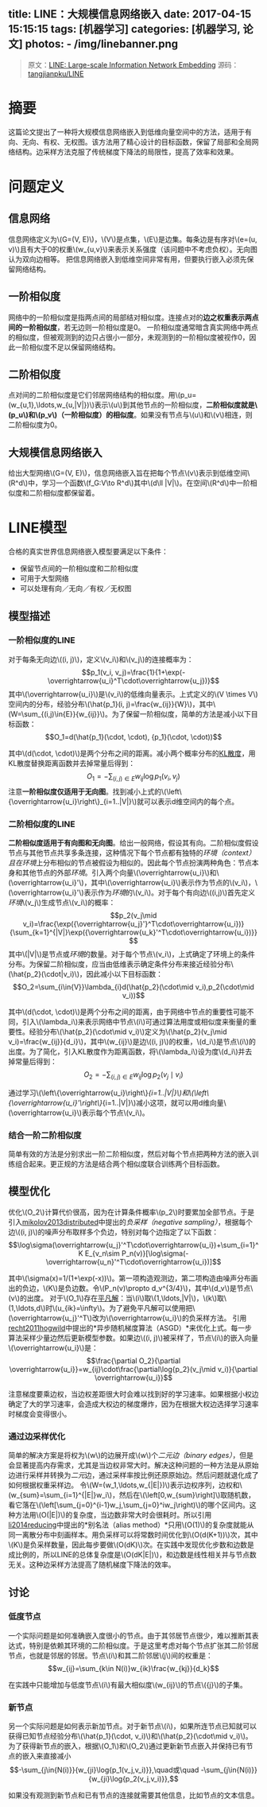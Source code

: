 title: LINE：大规模信息网络嵌入
date: 2017-04-15 15:15:15
tags: [机器学习]
categories: [机器学习, 论文]
photos:
	- /img/linebanner.png
---
> 原文：[LINE: Large-scale Information Network Embedding](https://arxiv.org/pdf/1503.03578.pdf)
> 源码：[tangjianpku/LINE](https://github.com/tangjianpku/LINE)

# 摘要
这篇论文提出了一种将大规模信息网络嵌入到低维向量空间中的方法，适用于有向、无向、有权、无权图。该方法用了精心设计的目标函数，保留了局部和全局网络结构。边采样方法克服了传统梯度下降法的局限性，提高了效率和效果。

# 问题定义

## 信息网络
信息网络定义为\\(G=(V, E)\\)，\\(V\\)是点集，\\(E\\)是边集。每条边是有序对\\(e=(u, v)\\)且有大于0的权重\\(w_{u,v}\\)来表示关系强度（该问题中不考虑负权）。无向图认为双向边相等。
把信息网络嵌入到低维空间非常有用，但要执行嵌入必须先保留网络结构。

## 一阶相似度
网络中的一阶相似度是指两点间的局部结对相似度。连接点对的**边之权重表示两点间的一阶相似度**，若无边则一阶相似度是0。
一阶相似度通常暗含真实网络中两点的相似度，但被观测到的边只占很小一部分，未观测到的一阶相似度被视作0，因此一阶相似度不足以保留网络结构。

## 二阶相似度
点对间的二阶相似度是它们邻居网络结构的相似度。用\\(p_u=(w_{u,1},\ldots,w_{u,|V|})\\)表示\\(u\\)到其他节点的一阶相似度，**二阶相似度就是\\(p_u\\)和\\(p_v\\)（一阶相似度）的相似度**。如果没有节点与\\(u\\)和\\(v\\)相连，则二阶相似度为0。

## 大规模信息网络嵌入
给出大型网络\\(G=(V, E)\\)，信息网络嵌入旨在把每个节点\\(v\\)表示到低维空间\\(R^d\\)中，学习一个函数\\(f_G:V\to R^d\\)其中\\(d\ll |V|\\)。在空间\\(R^d\\)中一阶相似度和二阶相似度都保留着。

# LINE模型
合格的真实世界信息网络嵌入模型要满足以下条件：

+ 保留节点间的一阶相似度和二阶相似度
+ 可用于大型网络
+ 可以处理有向／无向／有权／无权图

## 模型描述
### 一阶相似度的LINE
对于每条无向边\\((i, j)\\)，定义\\(v_i\\)和\\(v_j\\)的连接概率为：$$p_1(v_i, v_j)=\frac{1}{1+\exp(-\overrightarrow{u_i}^T\cdot\overrightarrow{u_j})}$$
其中\\(\overrightarrow{u_i}\\)是\\(v_i\\)的低维向量表示。上式定义的\\(V \times V\\)空间内的分布，经验分布\\(\hat{p_1}(i, j)=\frac{w_{ij}}{W}\\)，其中\\(W=\sum_{(i,j)\in{E}}{w_{ij}}\\)。为了保留一阶相似度，简单的方法是减小以下目标函数：$$O_1=d(\hat{p_1}(\cdot, \cdot), {p_1}(\cdot, \cdot))$$

其中\\(d(\cdot, \cdot)\\)是两个分布之间的距离。减小两个概率分布的[KL散度](https://zh.wikipedia.org/zh-hans/%E7%9B%B8%E5%AF%B9%E7%86%B5)，用KL散度替换距离函数并去掉常量后得到：$$O_1=-\sum_{(i,j)\in{E}}{w_{ij}\log{p_1(v_i,v_j)}}$$
注意**一阶相似度仅适用于无向图**。找到减小上式的\\(\left\\{\overrightarrow{u_i}\right\\}_{i=1..|V|}\\)就可以表示d维空间内的每个点。

### 二阶相似度的LINE
**二阶相似度适用于有向图和无向图**。给出一般网络，假设其有向。二阶相似度假设节点与其他节点共享多条连接，这种情况下每个节点都有独特的*环境（context）*且在*环境*上分布相似的节点被假设为相似的。因此每个节点扮演两种角色：节点本身和其他节点的外部*环境*。引入两个向量\\(\overrightarrow{u_i}\\)和\\(\overrightarrow{u_i}'\\)，其中\\(\overrightarrow{u_i}\\)表示作为节点的\\(v_i\\)，\\(\overrightarrow{u_i}'\\)表示作为*环境*的\\(v_i\\)。对于每个有向边\\((i,j)\\)首先定义*环境*\\(v_j\\)生成节点\\(v_i\\)的概率：$$p_2(v_j\mid v_i)=\frac{\exp({\overrightarrow{u_j}'}^T\cdot\overrightarrow{u_i})}{\sum_{k=1}^{|V|}\exp({\overrightarrow{u_k}'^T\cdot\overrightarrow{u_i})}}$$
其中\\(|V|\\)是节点或*环境*的数量。对于每个节点\\(v_i\\)，上式确定了环境上的条件分布。为保留二阶相似度，应当由低维表示确定条件分布来接近经验分布\\(\hat{p_2}(\cdot|v_i)\\)，因此减小以下目标函数：$$O_2=\sum_{i\in{V}}\lambda_{i}d(\hat{p_2}(\cdot\mid v_i),p_2(\cdot\mid v_i))$$

其中\\(d(\cdot, \cdot)\\)是两个分布之间的距离，由于网络中节点的重要性可能不同，引入\\(\lambda_i\\)来表示网络中节点\\(i\\)可通过算法用度或相似度来衡量的重要性。经验分布\\(\hat{p_2}(\cdot\mid v_i)\\)定义为\\(\hat{p_2}(v_j\mid v_i)=\frac{w_{ij}}{d_i}\\)，其中\\(w_{ij}\\)是边\\((i, j)\\)的权重，\\(d_i\\)是节点\\(i\\)的出度。为了简化，引入KL散度作为距离函数，将\\(\lambda_i\\)设为度\\(d_i\\)并去掉常量后得到：$$O_2=-\sum_{(i,j)\in{E}}w_{ij}\log{p_2(v_j\mid v_i)}$$

通过学习\\(\left\\{\overrightarrow{u_i}\right\\}_{i=1..|V|}\\)和\\(\left\\{\overrightarrow{u_i}'\right\\}_{i=1..|V|}\\)减小这项，就可以用d维向量\\(\overrightarrow{u_i}\\)表示每个节点\\(v_i\\)。
### 结合一阶二阶相似度
简单有效的方法是分别求出一阶二阶相似度，然后对每个节点把两种方法的嵌入训练组合起来。更正规的方法是结合两个相似度联合训练两个目标函数。

## 模型优化
优化\\(O_2\\)计算代价很高，因为在计算条件概率\\(p_2\\)时要累加全部节点。于是引入[mikolov2013distributed](http://papers.nips.cc/paper/5021-distributed-representations-of-words-and-phrases-and-their-compositionality.pdf)中提出的*负采样（negative sampling）*，根据每个边\\((i, j)\\)的噪声分布取样多个负边，特别对每个边指定了以下函数：$$\log\sigma(\overrightarrow{u_j}'^T\cdot\overrightarrow{u_i})+\sum_{i=1}^K E_{v_n\sim P_n(v)}[\log\sigma(-\overrightarrow{u_n}'^T\cdot\overrightarrow{u_i})]$$

其中\\(\sigma(x)=1/(1+\exp(-x))\\)。第一项构造观测边，第二项构造由噪声分布画出的负边，\\(K\\)是负边数。令\\(P_n(v)\propto d_v^{3/4}\\)，其中\\(d_v\\)是节点\\(v\\)的出度。
对于\\(O_1\\)存在[平凡解](https://zh.wikipedia.org/wiki/%E5%B9%B3%E5%87%A1_%28%E6%95%B8%E5%AD%B8%29#.E5.B9.B3.E5.87.A1.E8.A7.A3)：当\\(i\\)取\\(1,\ldots,|V|\\)，\\(k\\)取\\(1,\ldots,d\\)时\\(u_{ik}=\infty\\)。为了避免平凡解可以使用把\\(\overrightarrow{u_j}'^T\\)改为\\(\overrightarrow{u_i}\\)的负采样方法。
引用[recht2011hogwild](http://papers.nips.cc/paper/4390-hogwild-a-lock-free-approach-to-parallelizing-stochastic-gradient-descent.pdf)中提出的*异步随机梯度算法（ASGD）*来优化上式。每一步算法采样少量边然后更新模型参数。如果边\\((i, j)\\)被采样了，节点\\(i\\)的嵌入向量\\(\overrightarrow{u_i}\\)是：$$\frac{\partial O_2}{\partial \overrightarrow{u_i}}=w_{ij}\cdot\frac{\partial\log{p_2}(v_j\mid v_i)}{\partial \overrightarrow{u_i}}$$

注意梯度要乘边权，当边权差距很大时会难以找到好的学习速率。如果根据小权边确定了大的学习速率，会造成大权边的梯度爆炸，因为在根据大权边选择学习速率时梯度会变得很小。

### 通过边采样优化
简单的解决方案是将权为\\(w\\)的边展开成\\(w\\)个*二元边（binary edges）*，但是会显著提高内存需求，尤其是当边权非常大时。解决这种问题的一种方法是从原始边进行采样并转换为*二元*边，通过采样率按比例还原原始边。然后问题就退化成了如何根据权重采样边。
令\\(W=(w_1,\ldots,w_{|E|})\\)表示边权序列，边权和\\(w_{sum}=\sum_{i=1}^{|E|}w_i\\)，然后在\\(\left[0,w_{sum}\right]\\)取随机数，看它落在\\(\left[\sum_{j=0}^{i-1}w_j,\sum_{j=0}^iw_j\right)\\)的哪个区间内。这种方法用\\(O(|E|)\\)的复杂度，当边数非常大时会很耗时。所以引用[li2014reducing](http://citeseerx.ist.psu.edu/viewdoc/download?doi=10.1.1.675.8158&rep=rep1&type=pdf)中提出的*别名法（alias method）*只用\\(O(1)\\)的复杂度就能从同一离散分布中刻画样本。用负采样可以将常数时间优化到\\(O(d(K+1))\\)次，其中\\(K\\)是负采样数量，因此每步要做\\(O(dK)\\)次。在实践中发现优化步数和边数是成比例的，所以LINE的总体复杂度是\\(O(dK|E|)\\)，和边数是线性相关并与节点数无关。这种边采样方法提高了随机梯度下降法的效率。

## 讨论
### 低度节点
一个实际问题是如何准确嵌入度很小的节点。由于其邻居节点很少，难以推断其表达式，特别是依赖其环境的二阶相似度。于是这里考虑对每个节点扩张其二阶邻居节点，也就是邻居的邻居。节点\\(i\\)和其二阶邻居\\(j\\)间的权重是：$$w_{ij}=\sum_{k\in N(i)}w_{ik}\frac{w_{kj}}{d_k}$$

在实践中只能增加与低度节点\\(i\\)有最大相似度\\(w_{ij}\\)的节点\\(\{j\}\\)的子集。

### 新节点
另一个实际问题是如何表示新加节点。对于新节点\\(i\\)，如果所连节点已知就可以获得已知节点经验分布\\(\hat{p_1}(\cdot, v_i)\\)和\\(\hat{p_2}(\cdot\mid v_i)\\)。为了获得新节点的嵌入，根据\\(O_1\\)和\\(O_2\\)通过更新新节点嵌入并保持已有节点的嵌入来直接减小$$-\sum_{j\in{N(i)}}{w_{ji}\log{p_1(v_j,v_i)}},\quad或\quad -\sum_{j\in{N(i)}}{w_{ji}\log{p_2(v_j,v_i)}},$$

如果没有观测到新节点和已有节点的连接就需要其他信息，比如节点的文本信息。

